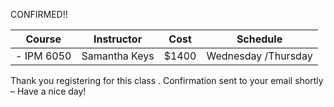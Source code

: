 CONFIRMED!!


|   Course   | Instructor      | Cost    | Schedule              |
|:----------:|-----------------|---------|-----------------------|
| - IPM 6050 | Samantha Keys   | $1400 | Wednesday /Thursday |

Thank you registering for this class . Confirmation sent to your email shortly – Have a nice day!
